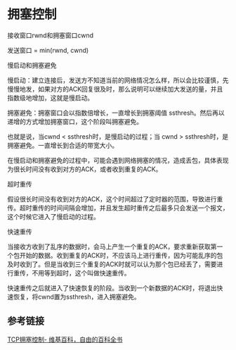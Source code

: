 # 拥塞控制

接收窗口rwnd和拥塞窗口cwnd

发送窗口 = min(rwnd, cwnd)



慢启动和拥塞避免

慢启动：建立连接后，发送方不知道当前的网络情况怎么样，所以会比较谨慎，先慢慢地发，如果对方的ACK回复很及时，那么说明可以继续加大发送的量，并且指数级地增加，这就是慢启动。

拥塞避免：拥塞窗口会以指数倍增长，一直增长到拥塞阈值 ssthresh。然后再以递增的方式增加拥塞窗口，这个阶段叫拥塞避免。

也就是说，当cwnd < ssthresh时，是慢启动的过程；当 cwnd > ssthresh时，是拥塞避免。一直增长到合适的带宽大小。

在慢启动和拥塞避免的过程中，可能会遇到网络拥塞的情况，造成丢包，具体表现为很长时间没有收到对方的ACK，或者收到重复的ACK。



超时重传

假设很长时间没有收到对方的ACK，这个时间超过了定时器的范围，导致进行重传。超时重传的时间间隔会增加，并且发生超时重传之后最多只会发送一个报文，这个时候它进入了慢启动的过程。



快速重传

当接收方收到了乱序的数据时，会马上产生一个重复的ACK，要求重新获取第一个包开始的数据。收到重复的ACK时，不应该马上进行重传，因为可能乱序的包及时收到了。但是当收到三个重复的ACK时就可以认为那个包已经丢了，需要进行重传，不用等到超时，这个叫做快速重传。

快速重传之后就进入了快速恢复的阶段。当收到一个新数据的ACK时，将退出快速恢复，将cwnd置为ssthresh，进入拥塞避免。



## 参考链接

[TCP拥塞控制- 维基百科，自由的百科全书](https://zh.wikipedia.org/zh-hans/TCP拥塞控制)

